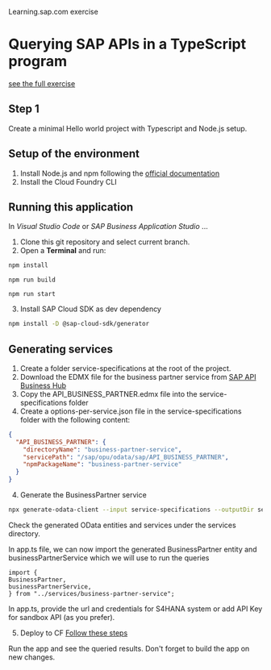 Learning.sap.com exercise

# Querying SAP APIs in a TypeScript program

[see the full exercise](https://learning.sap.com/learning-journey/develop-advanced-extensions-with-sap-cloud-sdk/querying-sap-apis-in-javascript-or-typescript_ee6620e9-28b4-48db-8bab-39441ff27fb6)

## Step 1

Create a minimal Hello world project with Typescript and Node.js setup.

## Setup of the environment

1. Install Node.js and npm following the [official documentation](https://docs.npmjs.com/downloading-and-installing-node-js-and-npm)
2. Install the Cloud Foundry CLI

## Running this application

In _Visual Studio Code_ or _SAP Business Application Studio_ ...

1. Clone this git repository and select current branch.
2. Open a **Terminal** and run:

```sh
npm install
```

```
npm run build
```

```
npm run start
```

3. Install SAP Cloud SDK as dev dependency

```sh
npm install -D @sap-cloud-sdk/generator
```

## Generating services

1. Create a folder service-specifications at the root of the project.
2. Download the EDMX file for the business partner service from [SAP API Business Hub](<https://api.sap.com/odata/1.0/catalog.svc/APIContent.APIs('API_BUSINESS_PARTNER')/$value?type=EDMX&attachment=true>)
3. Copy the API_BUSINESS_PARTNER.edmx file into the service-specifications folder
4. Create a options-per-service.json file in the service-specifications folder with the following content:

```json
{
  "API_BUSINESS_PARTNER": {
    "directoryName": "business-partner-service",
    "servicePath": "/sap/opu/odata/sap/API_BUSINESS_PARTNER",
    "npmPackageName": "business-partner-service"
  }
}
```

4. Generate the BusinessPartner service

```sh
npx generate-odata-client --input service-specifications --outputDir services --optionsPerService service-specifications/options-per-service.json
```

Check the generated OData entities and services under the services directory.

In app.ts file, we can now import the generated BusinessPartner entity and businessPartnerService which we will use to run the queries

```
import {
BusinessPartner,
businessPartnerService,
} from "../services/business-partner-service";
```

In app.ts, provide the url and credentials for S4HANA system or add API Key for sandbox API (as you prefer).

5. Deploy to CF
   [Follow these steps](https://sap.github.io/cloud-sdk/docs/js/tutorials/getting-started/deploy-app-to-cf)

Run the app and see the queried results.
Don't forget to build the app on new changes.
